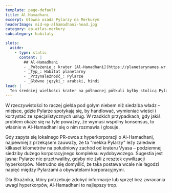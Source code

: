 ```yaml
---
template: page-default
title: Al-Hamadhani
excerpt: Główna osada Pylarzy na Merkurym
headerImage: mid-ep-alhamadhani-head.jpg
category: ep-atlas-merkury
subcategory: habitaty

slots:
  aside:
    - type: static
      content: |
        ## Al-Hamadhani
        - _Położenie_: krater [Al-Hamadhani](https://planetarynames.wr.usgs.gov/Feature/147) ([Merkury]{pl/ep-atlas-merkury})
        - _Typ_: Habitat planetarny
        - _Przynależność_: Pylarze
        - _Główne języki_: arabski, hindi
lead: |
  Ten średniej wielkości krater na północnej półkuli byłby stolicą Pylarzy – gdyby tylko Pylarze potrafili się kiedykolwiek zgodzić co do czegoś tak ważnego, jak wybór stolicy. 
---
```

W rzeczywistości to raczej giełda pod gołym niebem niż siedziba władz – miejsce, gdzie Pylarze spotykają się, by handlować, wymieniać wieści i korzystać ze specjalistycznych usług. W rzadkich przypadkach, gdy jakiś problem okaże się na tyle poważny, że wymusi wspólny konsensus, to właśnie w Al-Hamadhani się o nim rozmawia i głosuje.

Gdy zapyta się lokalnego PR-owca z hyperkorporacji o Al-Hamadhani, najpewniej z przekąsem zauważy, że ta "mekka Pylarzy" leży zaledwie kilkaset kilometrów na południowy zachód od krateru Vyasa – podziemnej siedziby dużego korporacyjnego kompleksu wydobywczego. Sugestia jest jasna: Pylarze nie przetrwaliby, gdyby nie żyli z resztek cywilizacji hyperkorpów. Nietrudno się domyślić, że taka postawa wcale nie łagodzi napięć między Pylarzami a obywatelami korporacyjnymi.

Dla Strażnika, który potrzebuje zdobyć informacje lub sprzęt bez zwracania uwagi hyperkorpów, Al-Hamadhani to najlepszy trop.